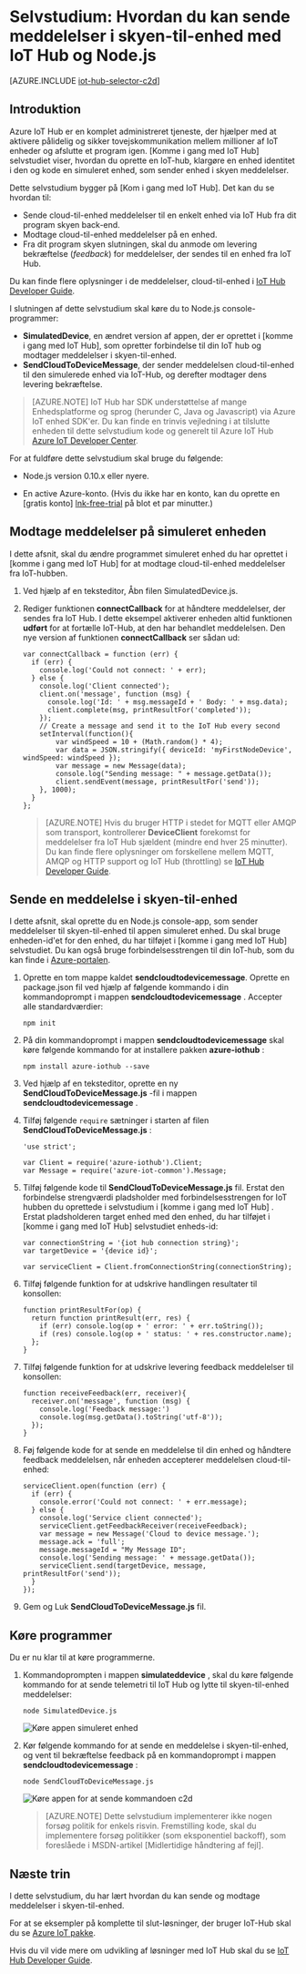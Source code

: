<properties
    pageTitle="Sende meddelelser i skyen-til-enhed med IoT Hub | Microsoft Azure"
    description="Følge dette selvstudium for at lære at sende cloud-til-enhed meddelelser ved hjælp af Azure IoT Hub med Java."
    services="iot-hub"
    documentationCenter="nodejs"
    authors="dominicbetts"
    manager="timlt"
    editor=""/>

<tags
     ms.service="iot-hub"
     ms.devlang="javascript"
     ms.topic="article"
     ms.tgt_pltfrm="na"
     ms.workload="na"
     ms.date="09/23/2016"
     ms.author="dobett"/>

# <a name="tutorial-how-to-send-cloud-to-device-messages-with-iot-hub-and-nodejs"></a>Selvstudium: Hvordan du kan sende meddelelser i skyen-til-enhed med IoT Hub og Node.js

[AZURE.INCLUDE [iot-hub-selector-c2d](../../includes/iot-hub-selector-c2d.md)]

## <a name="introduction"></a>Introduktion

Azure IoT Hub er en komplet administreret tjeneste, der hjælper med at aktivere pålidelig og sikker tovejskommunikation mellem millioner af IoT enheder og afslutte et program igen. [Komme i gang med IoT Hub] selvstudiet viser, hvordan du oprette en IoT-hub, klargøre en enhed identitet i den og kode en simuleret enhed, som sender enhed i skyen meddelelser.

Dette selvstudium bygger på [Kom i gang med IoT Hub]. Det kan du se hvordan til:

- Sende cloud-til-enhed meddelelser til en enkelt enhed via IoT Hub fra dit program skyen back-end.
- Modtage cloud-til-enhed meddelelser på en enhed.
- Fra dit program skyen slutningen, skal du anmode om levering bekræftelse (*feedback*) for meddelelser, der sendes til en enhed fra IoT Hub.

Du kan finde flere oplysninger i de meddelelser, cloud-til-enhed i [IoT Hub Developer Guide][IoT Hub Developer Guide - C2D].

I slutningen af dette selvstudium skal køre du to Node.js console-programmer:

* **SimulatedDevice**, en ændret version af appen, der er oprettet i [komme i gang med IoT Hub], som opretter forbindelse til din IoT hub og modtager meddelelser i skyen-til-enhed.
* **SendCloudToDeviceMessage**, der sender meddelelsen cloud-til-enhed til den simulerede enhed via IoT-Hub, og derefter modtager dens levering bekræftelse.

> [AZURE.NOTE] IoT Hub har SDK understøttelse af mange Enhedsplatforme og sprog (herunder C, Java og Javascript) via Azure IoT enhed SDK'er. Du kan finde en trinvis vejledning i at tilslutte enheden til dette selvstudium kode og generelt til Azure IoT Hub [Azure IoT Developer Center].

For at fuldføre dette selvstudium skal bruge du følgende:

+ Node.js version 0.10.x eller nyere.

+ En active Azure-konto. (Hvis du ikke har en konto, kan du oprette en [gratis konto] [ lnk-free-trial] på blot et par minutter.)

## <a name="receive-messages-on-the-simulated-device"></a>Modtage meddelelser på simuleret enheden

I dette afsnit, skal du ændre programmet simuleret enhed du har oprettet i [komme i gang med IoT Hub] for at modtage cloud-til-enhed meddelelser fra IoT-hubben.

1. Ved hjælp af en teksteditor, Åbn filen SimulatedDevice.js.

2. Rediger funktionen **connectCallback** for at håndtere meddelelser, der sendes fra IoT Hub. I dette eksempel aktiverer enheden altid funktionen **udført** for at fortælle IoT-Hub, at den har behandlet meddelelsen. Den nye version af funktionen **connectCallback** ser sådan ud:

    ```
    var connectCallback = function (err) {
      if (err) {
        console.log('Could not connect: ' + err);
      } else {
        console.log('Client connected');
        client.on('message', function (msg) {
          console.log('Id: ' + msg.messageId + ' Body: ' + msg.data);
          client.complete(msg, printResultFor('completed'));
        });
        // Create a message and send it to the IoT Hub every second
        setInterval(function(){
            var windSpeed = 10 + (Math.random() * 4);
            var data = JSON.stringify({ deviceId: 'myFirstNodeDevice', windSpeed: windSpeed });
            var message = new Message(data);
            console.log("Sending message: " + message.getData());
            client.sendEvent(message, printResultFor('send'));
        }, 1000);
      }
    };
    ```

    > [AZURE.NOTE] Hvis du bruger HTTP i stedet for MQTT eller AMQP som transport, kontrollerer **DeviceClient** forekomst for meddelelser fra IoT Hub sjældent (mindre end hver 25 minutter). Du kan finde flere oplysninger om forskellene mellem MQTT, AMQP og HTTP support og IoT Hub (throttling) se [IoT Hub Developer Guide][IoT Hub Developer Guide - C2D].

## <a name="send-a-cloud-to-device-message"></a>Sende en meddelelse i skyen-til-enhed

I dette afsnit, skal oprette du en Node.js console-app, som sender meddelelser til skyen-til-enhed til appen simuleret enhed. Du skal bruge enheden-id'et for den enhed, du har tilføjet i [komme i gang med IoT Hub] selvstudiet. Du kan også bruge forbindelsesstrengen til din IoT-hub, som du kan finde i [Azure-portalen].

1. Oprette en tom mappe kaldet **sendcloudtodevicemessage**. Oprette en package.json fil ved hjælp af følgende kommando i din kommandoprompt i mappen **sendcloudtodevicemessage** . Accepter alle standardværdier:

    ```
    npm init
    ```

2. På din kommandoprompt i mappen **sendcloudtodevicemessage** skal køre følgende kommando for at installere pakken **azure-iothub** :

    ```
    npm install azure-iothub --save
    ```

3. Ved hjælp af en teksteditor, oprette en ny **SendCloudToDeviceMessage.js** -fil i mappen **sendcloudtodevicemessage** .

4. Tilføj følgende `require` sætninger i starten af filen **SendCloudToDeviceMessage.js** :

    ```
    'use strict';
    
    var Client = require('azure-iothub').Client;
    var Message = require('azure-iot-common').Message;
    ```

5. Tilføj følgende kode til **SendCloudToDeviceMessage.js** fil. Erstat den forbindelse strengværdi pladsholder med forbindelsesstrengen for IoT hubben du oprettede i selvstudium i [komme i gang med IoT Hub] . Erstat pladsholderen target enhed med den enhed, du har tilføjet i [komme i gang med IoT Hub] selvstudiet enheds-id:

    ```
    var connectionString = '{iot hub connection string}';
    var targetDevice = '{device id}';

    var serviceClient = Client.fromConnectionString(connectionString);
    ```

6. Tilføj følgende funktion for at udskrive handlingen resultater til konsollen:

    ```
    function printResultFor(op) {
      return function printResult(err, res) {
        if (err) console.log(op + ' error: ' + err.toString());
        if (res) console.log(op + ' status: ' + res.constructor.name);
      };
    }
    ```

7. Tilføj følgende funktion for at udskrive levering feedback meddelelser til konsollen:

    ```
    function receiveFeedback(err, receiver){
      receiver.on('message', function (msg) {
        console.log('Feedback message:')
        console.log(msg.getData().toString('utf-8'));
      });
    }
    ```

8. Føj følgende kode for at sende en meddelelse til din enhed og håndtere feedback meddelelsen, når enheden accepterer meddelelsen cloud-til-enhed:

    ```
    serviceClient.open(function (err) {
      if (err) {
        console.error('Could not connect: ' + err.message);
      } else {
        console.log('Service client connected');
        serviceClient.getFeedbackReceiver(receiveFeedback);
        var message = new Message('Cloud to device message.');
        message.ack = 'full';
        message.messageId = "My Message ID";
        console.log('Sending message: ' + message.getData());
        serviceClient.send(targetDevice, message, printResultFor('send'));
      }
    });
    ```

7. Gem og Luk **SendCloudToDeviceMessage.js** fil.

## <a name="run-the-applications"></a>Køre programmer

Du er nu klar til at køre programmerne.

1. Kommandoprompten i mappen **simulateddevice** , skal du køre følgende kommando for at sende telemetri til IoT Hub og lytte til skyen-til-enhed meddelelser:

    ```
    node SimulatedDevice.js 
    ```

    ![Køre appen simuleret enhed][img-simulated-device]

2. Kør følgende kommando for at sende en meddelelse i skyen-til-enhed, og vent til bekræftelse feedback på en kommandoprompt i mappen **sendcloudtodevicemessage** :

    ```
    node SendCloudToDeviceMessage.js 
    ```

    ![Køre appen for at sende kommandoen c2d][img-send-command]

    > [AZURE.NOTE] Dette selvstudium implementerer ikke nogen forsøg politik for enkels risvin. Fremstilling kode, skal du implementere forsøg politikker (som eksponentiel backoff), som foreslåede i MSDN-artikel [Midlertidige håndtering af fejl].

## <a name="next-steps"></a>Næste trin

I dette selvstudium, du har lært hvordan du kan sende og modtage meddelelser i skyen-til-enhed. 

For at se eksempler på komplette til slut-løsninger, der bruger IoT-Hub skal du se [Azure IoT pakke].

Hvis du vil vide mere om udvikling af løsninger med IoT Hub skal du se [IoT Hub Developer Guide].

<!-- Images -->
[img-simulated-device]: media/iot-hub-node-node-c2d/receivec2d.png
[img-send-command]:  media/iot-hub-node-node-c2d/sendc2d.png

<!-- Links -->

[Komme i gang med IoT-Hub]: iot-hub-node-node-getstarted.md
[IoT Hub Developer Guide - C2D]: iot-hub-devguide-messaging.md
[IoT Hub Developer Guide]: iot-hub-devguide.md
[Azure IoT Developer Center]: http://www.azure.com/develop/iot
[lnk-free-trial]: http://azure.microsoft.com/pricing/free-trial/
[lnk-dev-setup]: https://github.com/Azure/azure-iot-sdks/blob/master/doc/get_started/node-devbox-setup.md
[Håndtering af midlertidige fejl]: https://msdn.microsoft.com/library/hh680901(v=pandp.50).aspx
[Azure-portalen]: https://portal.azure.com
[Azure IoT pakke]: https://azure.microsoft.com/documentation/suites/iot-suite/